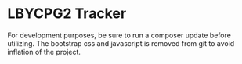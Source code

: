 # LBYCPG2 Tracker
For development purposes, be sure to run a composer update before utilizing. The bootstrap css and javascript is removed from git to avoid inflation of the project. 